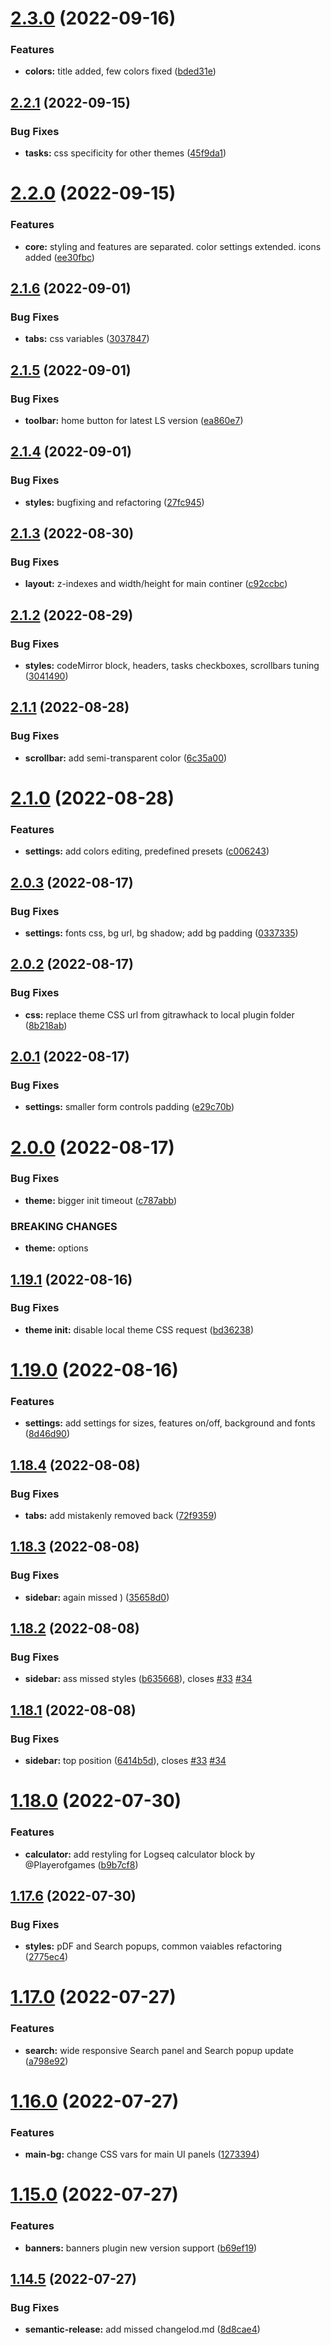 # [2.3.0](https://github.com/yoyurec/logseq-solarized-extended-theme/compare/v2.2.1...v2.3.0) (2022-09-16)


### Features

* **colors:** title added, few colors fixed ([bded31e](https://github.com/yoyurec/logseq-solarized-extended-theme/commit/bded31ea9cf2185cb9458304ca8edad18b9fe1cd))

## [2.2.1](https://github.com/yoyurec/logseq-solarized-extended-theme/compare/v2.2.0...v2.2.1) (2022-09-15)


### Bug Fixes

* **tasks:** css specificity for other themes ([45f9da1](https://github.com/yoyurec/logseq-solarized-extended-theme/commit/45f9da184a43c894133ec3455a30fdfbe9e3c0a3))

# [2.2.0](https://github.com/yoyurec/logseq-solarized-extended-theme/compare/v2.1.6...v2.2.0) (2022-09-15)


### Features

* **core:** styling and features are separated. color settings extended. icons added ([ee30fbc](https://github.com/yoyurec/logseq-solarized-extended-theme/commit/ee30fbc2db396413fb2236b874464461accfe261))

## [2.1.6](https://github.com/yoyurec/logseq-solarized-extended-theme/compare/v2.1.5...v2.1.6) (2022-09-01)


### Bug Fixes

* **tabs:** css variables ([3037847](https://github.com/yoyurec/logseq-solarized-extended-theme/commit/3037847384f921e878bd13b9043e0afd96fef2e0))

## [2.1.5](https://github.com/yoyurec/logseq-solarized-extended-theme/compare/v2.1.4...v2.1.5) (2022-09-01)


### Bug Fixes

* **toolbar:** home button for latest LS version ([ea860e7](https://github.com/yoyurec/logseq-solarized-extended-theme/commit/ea860e779bd5174eec4972ff464e1edf25deaf8d))

## [2.1.4](https://github.com/yoyurec/logseq-solarized-extended-theme/compare/v2.1.3...v2.1.4) (2022-09-01)


### Bug Fixes

* **styles:** bugfixing and refactoring ([27fc945](https://github.com/yoyurec/logseq-solarized-extended-theme/commit/27fc9452155139a8397adffd0013ccb7b16870e0))

## [2.1.3](https://github.com/yoyurec/logseq-solarized-extended-theme/compare/v2.1.2...v2.1.3) (2022-08-30)


### Bug Fixes

* **layout:** z-indexes and width/height for main continer ([c92ccbc](https://github.com/yoyurec/logseq-solarized-extended-theme/commit/c92ccbcaa72116a55a277b0a5e73db2051fadf2f))

## [2.1.2](https://github.com/yoyurec/logseq-solarized-extended-theme/compare/v2.1.1...v2.1.2) (2022-08-29)


### Bug Fixes

* **styles:** codeMirror block, headers, tasks checkboxes, scrollbars tuning ([3041490](https://github.com/yoyurec/logseq-solarized-extended-theme/commit/3041490bba2404075321475e6a06a7374b192ba3))

## [2.1.1](https://github.com/yoyurec/logseq-solarized-extended-theme/compare/v2.1.0...v2.1.1) (2022-08-28)


### Bug Fixes

* **scrollbar:** add semi-transparent color ([6c35a00](https://github.com/yoyurec/logseq-solarized-extended-theme/commit/6c35a00356cd256967099d2f2a51038299b108f7))

# [2.1.0](https://github.com/yoyurec/logseq-solarized-extended-theme/compare/v2.0.3...v2.1.0) (2022-08-28)


### Features

* **settings:** add colors editing, predefined presets ([c006243](https://github.com/yoyurec/logseq-solarized-extended-theme/commit/c00624382dbfa204566f643c0338e44969cc9af7))

## [2.0.3](https://github.com/yoyurec/logseq-solarized-extended-theme/compare/v2.0.2...v2.0.3) (2022-08-17)


### Bug Fixes

* **settings:** fonts css, bg url, bg shadow; add bg padding ([0337335](https://github.com/yoyurec/logseq-solarized-extended-theme/commit/03373353af14feb1ebf99a077878ee8846c1ec34))

## [2.0.2](https://github.com/yoyurec/logseq-solarized-extended-theme/compare/v2.0.1...v2.0.2) (2022-08-17)


### Bug Fixes

* **css:** replace theme CSS url from gitrawhack to local plugin folder ([8b218ab](https://github.com/yoyurec/logseq-solarized-extended-theme/commit/8b218abbfee6c4dc72e366685872de5d86720acf))

## [2.0.1](https://github.com/yoyurec/logseq-solarized-extended-theme/compare/v2.0.0...v2.0.1) (2022-08-17)


### Bug Fixes

* **settings:** smaller form controls padding ([e29c70b](https://github.com/yoyurec/logseq-solarized-extended-theme/commit/e29c70b3a8492c6b5f819457699382b92ac6e9fd))

# [2.0.0](https://github.com/yoyurec/logseq-solarized-extended-theme/compare/v1.19.1...v2.0.0) (2022-08-17)


### Bug Fixes

* **theme:** bigger init timeout ([c787abb](https://github.com/yoyurec/logseq-solarized-extended-theme/commit/c787abb742eb557cc9a3038e2d040436d2cac9c5))


### BREAKING CHANGES

* **theme:** options

## [1.19.1](https://github.com/yoyurec/logseq-solarized-extended-theme/compare/v1.19.0...v1.19.1) (2022-08-16)


### Bug Fixes

* **theme init:** disable local theme CSS request ([bd36238](https://github.com/yoyurec/logseq-solarized-extended-theme/commit/bd362383934534aa4fc616b6dec8dcbc21936001))

# [1.19.0](https://github.com/yoyurec/logseq-solarized-extended-theme/compare/v1.18.4...v1.19.0) (2022-08-16)


### Features

* **settings:** add settings for sizes, features on/off, background and fonts ([8d46d90](https://github.com/yoyurec/logseq-solarized-extended-theme/commit/8d46d90b27795d2716adb3b8e847047de9f51063))

## [1.18.4](https://github.com/yoyurec/logseq-solarized-extended-theme/compare/v1.18.3...v1.18.4) (2022-08-08)


### Bug Fixes

* **tabs:** add mistakenly removed back ([72f9359](https://github.com/yoyurec/logseq-solarized-extended-theme/commit/72f9359f31af095768ca71aa234a223632c011d8))

## [1.18.3](https://github.com/yoyurec/logseq-solarized-extended-theme/compare/v1.18.2...v1.18.3) (2022-08-08)


### Bug Fixes

* **sidebar:** again missed ) ([35658d0](https://github.com/yoyurec/logseq-solarized-extended-theme/commit/35658d0cd31b98504b8755f1dad55e75bb6f2862))

## [1.18.2](https://github.com/yoyurec/logseq-solarized-extended-theme/compare/v1.18.1...v1.18.2) (2022-08-08)


### Bug Fixes

* **sidebar:** ass missed styles ([b635668](https://github.com/yoyurec/logseq-solarized-extended-theme/commit/b635668b6fc047ca169ea4476a81097be148fa74)), closes [#33](https://github.com/yoyurec/logseq-solarized-extended-theme/issues/33) [#34](https://github.com/yoyurec/logseq-solarized-extended-theme/issues/34)

## [1.18.1](https://github.com/yoyurec/logseq-solarized-extended-theme/compare/v1.18.0...v1.18.1) (2022-08-08)


### Bug Fixes

* **sidebar:** top position ([6414b5d](https://github.com/yoyurec/logseq-solarized-extended-theme/commit/6414b5d5831b65b3a0564486e7f51677de47b7ab)), closes [#33](https://github.com/yoyurec/logseq-solarized-extended-theme/issues/33) [#34](https://github.com/yoyurec/logseq-solarized-extended-theme/issues/34)

# [1.18.0](https://github.com/yoyurec/logseq-solarized-extended-theme/compare/v1.17.6...v1.18.0) (2022-07-30)


### Features

* **calculator:** add restyling for Logseq calculator block by @Playerofgames ([b9b7cf8](https://github.com/yoyurec/logseq-solarized-extended-theme/commit/b9b7cf88578f8716ed5fa8f1eda5b9a2221c1407))

## [1.17.6](https://github.com/yoyurec/logseq-solarized-extended-theme/compare/v1.17.5...v1.17.6) (2022-07-30)


### Bug Fixes

* **styles:** pDF and Search popups, common vaiables refactoring ([2775ec4](https://github.com/yoyurec/logseq-solarized-extended-theme/commit/2775ec47ff979322bc08485da1b493573b7d9a15))

# [1.17.0](https://github.com/yoyurec/logseq-solarized-extended-theme/compare/v1.16.0...v1.17.0) (2022-07-27)


### Features

* **search:** wide responsive Search panel and Search popup update ([a798e92](https://github.com/yoyurec/logseq-solarized-extended-theme/commit/a798e92a85e74633fbdac1f0ccbee574fcd27ba6))

# [1.16.0](https://github.com/yoyurec/logseq-solarized-extended-theme/compare/v1.15.0...v1.16.0) (2022-07-27)


### Features

* **main-bg:** change CSS vars for main UI panels ([1273394](https://github.com/yoyurec/logseq-solarized-extended-theme/commit/127339434043802f8b3182312fe0854500646a43))

# [1.15.0](https://github.com/yoyurec/logseq-solarized-extended-theme/compare/v1.14.5...v1.15.0) (2022-07-27)


### Features

* **banners:** banners plugin new version support ([b69ef19](https://github.com/yoyurec/logseq-solarized-extended-theme/commit/b69ef191e948e5007ef2212c25c736a33594fd6e))

## [1.14.5](https://github.com/yoyurec/logseq-solarized-extended-theme/compare/v1.14.4...v1.14.5) (2022-07-27)


### Bug Fixes

* **semantic-release:** add missed changelod.md ([8d8cae4](https://github.com/yoyurec/logseq-solarized-extended-theme/commit/8d8cae4e965d46e90b669da795cb38fdd8578a64))
